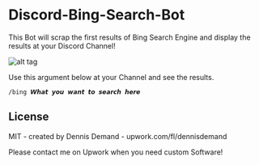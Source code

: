 # Discord-Bing-Search-Bot
This Bot will scrap the first results of Bing Search Engine and display the results at your Discord Channel!

![alt tag](https://i.imgur.com/jmVw6Da.jpg)

Use this argument below at your Channel and see the results.
```   
/bing 𝙒𝙝𝙖𝙩 𝙮𝙤𝙪 𝙬𝙖𝙣𝙩 𝙩𝙤 𝙨𝙚𝙖𝙧𝙘𝙝 𝙝𝙚𝙧𝙚
```  


## License  
MIT - created by Dennis Demand - upwork.com/fl/dennisdemand

Please contact me on Upwork when you need custom Software!
